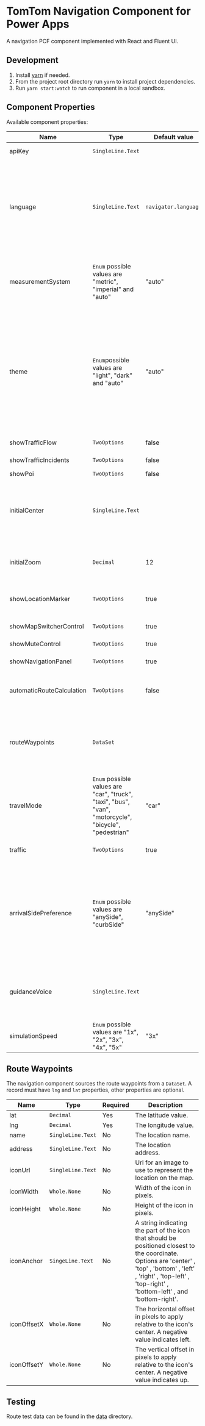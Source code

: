 # TomTom Navigation Component for Power Apps

A navigation PCF component implemented with React and Fluent UI.

## Development

1. Install [yarn](https://classic.yarnpkg.com/en/docs/install#mac-stable) if needed.
2. From the project root directory run `yarn` to install project dependencies.
3. Run `yarn start:watch` to run component in a local sandbox.

## Component Properties

Available component properties:

| Name                      | Type                                                                                                   | Default value        | Description                                                                                                                                                                                                                                             |
| ------------------------- | ------------------------------------------------------------------------------------------------------ | -------------------- | ------------------------------------------------------------------------------------------------------------------------------------------------------------------------------------------------------------------------------------------------------- |
| apiKey                    | `SingleLine.Text`                                                                                      |                      | The TomTom API key.                                                                                                                                                                                                                                     |
| language                  | `SingleLine.Text`                                                                                      | `navigator.language` | Language used for the map and guidance instructions. 	An [IETF language code tag](https://datahub.io/core/language-codes). When the language provided is one of "en", "de" or "nl" it will also apply to the component UI controls.                                                                                           |
| measurementSystem         | `Enum` possible values are "metric", "imperial" and "auto"                                             | "auto"               | The measurement system. If "auto" is selected the measurement system will be based on the route location.                                                                                                                                               |
| theme                     | `Enum`possible values are "light", "dark" and "auto"                                                   | "auto"               | The componnent theme. Influences both the map style and the theme used for the components overlaid on the map. If "auto" is selected will use the `prefers-color-scheme` media feature to detect if the user has requested light or dark color schemes. |
| showTrafficFlow           | `TwoOptions`                                                                                           | false                | Show the traffic flow layer.                                                                                                                                                                                                                            |
| showTrafficIncidents      | `TwoOptions`                                                                                           | false                | Show the traffic incidents layer.                                                                                                                                                                                                                       |
| showPoi      | `TwoOptions`                                                                                           | false                | Show the POI layer.                                                                                                                                                                                                                       |
| initialCenter             | `SingleLine.Text`                                                                                      |                      | Initial map center specifed in the format "latitude,longitude". This is set once when the component is mounted.                                                                                                                                         |
| initialZoom               | `Decimal`                                                                                              | 12                   | Initial zoom level. This is set once when the component is mounted.                                                                                                                                                                                     |
| showLocationMarker        | `TwoOptions`                                                                                           | true                 | Show a location marker for the user's current location.                                                                                                                                                                                                 |
|                           |
| showMapSwitcherControl    | `TwoOptions`                                                                                           | true                | Show the map switcher control.                                                                                                                                                                                                                          |
| showMuteControl    | `TwoOptions`                                                                                           | true                | Show the mute control.                                                                                                                                                                                                                          |
| showNavigationPanel       | `TwoOptions`                                                                                           | true                 | Show the navigation panel.                                                                                                                                                                                                                              |
| automaticRouteCalculation | `TwoOptions`                                                                                           | false                | Automatically calculates a route when more than 1 waypoint is provided.                                                                                                                                                                                 |
| routeWaypoints            | `DataSet`                                                                                      |                      | References a `DataSet` containing records for each of the route's waypoints. See description of the `Waypoint` record below.                                                                                           |
| travelMode                | `Enum` possible values are "car", "truck", "taxi", "bus", "van", "motorcycle", "bicycle", "pedestrian" | "car"                | The travel mode used for the route calculation.                                                                                                                                                                                                         |
| traffic                   | `TwoOptions`                                                                                           | true                 | Calculates the route using live traffic.                                                                                                                                                                                                                |
| arrivalSidePreference     | `Enum` possible values are "anySide", "curbSide"                                                       | "anySide"            | Specifies the preference of roadside on arrival to waypoints and destination. Stop on the road has to be set at least two meters to the preferred side, otherwise the behavior will default to "anySide".                                               |
| guidanceVoice                    | `SingleLine.Text`                                                                                      |                      | The name of a text-to-speech voice provided by the Microsoft Speech Service. Available voices can be found [here](https://learn.microsoft.com/en-us/azure/ai-services/speech-service/language-support?tabs=tts#standard-voices).                                                                                                                                                                                                                                     |
| simulationSpeed           | `Enum` possible values are "1x", "2x", "3x", "4x", "5x"                                                | "3x"                 | The navigation simulation speed.                                                                                                                                                                                                                        |

## Route Waypoints

The navigation component sources the route waypoints from a `DataSet`. A record must have `lng` and `lat` properties, other properties are optional.

| Name       | Type     | Required | Description |
|------------|----------|----------|-------------|
| lat           | `Decimal`         | Yes         | The latitude value.            |
| lng           | `Decimal`         | Yes         | The longitude value.            |
| name           | `SingleLine.Text`         | No         | The location name.            |
| address           | `SingleLine.Text`         | No         | The location address.            |
| iconUrl       | `SingleLine.Text`          | No         | Url for an image to use to represent the location on the map. |
| iconWidth     | `Whole.None`               | No         | Width of the icon in pixels. |
| iconHeight    | `Whole.None`               | No         | Height of the icon in pixels. |      
| iconAnchor    | `SingeLine.Text`           | No         | A string indicating the part of the icon that should be positioned closest to the coordinate. Options are  'center' ,  'top' , 'bottom' ,  'left' ,  'right' ,  'top-left' ,  'top-right' ,  'bottom-left' , and  'bottom-right'. |
| iconOffsetX   | `Whole.None`               | No         | The horizontal offset in pixels to apply relative to the icon's center. A negative value indicates left. |
| iconOffsetY   | `Whole.None`               | No         | The vertical offset in pixels to apply relative to the icon's center. A negative value indicates up.|

## Testing

Route test data can be found in the [data](data) directory.




